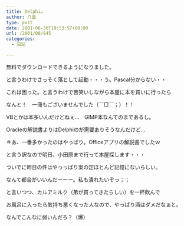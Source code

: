 ```yaml
---
title: Delphi…
author: 八雲
type: post
date: 2001-08-30T19:53:57+00:00
url: /2001/08/845
categories:
  - 日記

---
```

無料でダウンロードできるようになりました。
  
と言うわけでさっそく落として起動・・・う。Pascal分からない・・
  
これは困った。と言うわけで苦笑いしながら本屋に本を買いに行ったら
  
なんと！　一冊もございませんでした（￣□￣；）！！
  
VBとかは本多いんだけどねぇ…　GIMP本なんてのまであるし。
  
Oracleの解説書よりはDelphiのが需要ありそうなんだけど…
  
＃あ、一番多かったのはやっぱり。Officeアプリの解説書でしたｗ
  
と言う訳なので明日、小田原まで行って本屋探します・・・

ついでに昨日の件はやっっぱり案の定ほとんど記憶にないらしい。
  
なんて都合がいいんだーーー。私も潰れたいぞっ；；
  
と言いつつ、カルアミルク（弟が買ってきたらしい）を一杯飲んで
  
お風呂に入ったら気持ち悪くなった人なので、やっぱり酒はダメだなぁと。
  
なんでこんなに弱いんだろ？（爆）